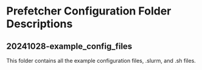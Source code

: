 # Prefetcher Configuration Folder Descriptions

## 20241028-example_config_files
This folder contains all the example configuration files, .slurm, and .sh files.

